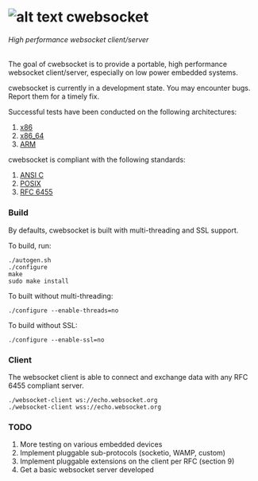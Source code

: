 [logo]: https://github.com/jeremyhahn/cwebsocket/raw/master/websocket.png "cwebsocket"

# ![alt text][logo] cwebsocket

###### High performance websocket client/server

The goal of cwebsocket is to provide a portable, high performance websocket client/server, especially on low power embedded systems.

cwebsocket is currently in a development state. You may encounter bugs. Report them for a timely fix.

Successful tests have been conducted on the following architectures:

1. [x86](http://en.wikipedia.org/wiki/X86)
2. [x86_64](http://en.wikipedia.org/wiki/X86-64)
3. [ARM](http://en.wikipedia.org/wiki/ARM_architecture)

cwebsocket is compliant with the following standards:

1. [ANSI C](http://en.wikipedia.org/wiki/ANSI_C)
2. [POSIX](http://en.wikipedia.org/wiki/C_POSIX_library)
3. [RFC 6455](http://tools.ietf.org/html/rfc6455)

### Build

By defaults, cwebsocket is built with multi-threading and SSL support. 

To build, run:

	./autogen.sh
	./configure
	make
	sudo make install

To built without multi-threading:

	./configure --enable-threads=no

To build without SSL:

	./configure --enable-ssl=no

### Client

The websocket client is able to connect and exchange data with any RFC 6455 compliant server.

	./websocket-client ws://echo.websocket.org
	./websocket-client wss://echo.websocket.org

### TODO

1. More testing on various embedded devices
2. Implement pluggable sub-protocols (socketio, WAMP, custom)
3. Implement pluggable extensions on the client per RFC (section 9)
4. Get a basic websocket server developed

